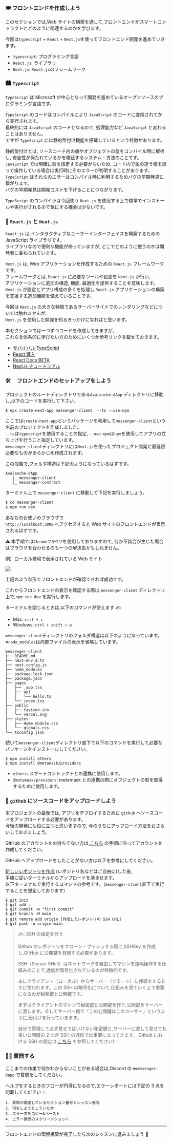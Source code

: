 ### 🍽 フロントエンドを作成しよう

このセクションでは,Web サイトの構築を通して,フロントエンドがスマートコントラクトとどのように関連するのかを学びます。

今回は`typescript` + `React` + `Next.js`を使ってフロントエンド開発を進めていきます。

- `typescript`: プログラミング言語
- `React.js`: ライブラリ
- `Next.js`: `React.js`のフレームワーク

### 🏙️ `Typescript`

`TypeScript` は Microsoft が中心となって開発を進めているオープンソースのプログラミング言語です。

`TypeScript` のコードはコンパイルにより `JavaScript` のコードに変換されてから実行されます。  
最終的には `JavaScript` のコードとなるので, 処理能力など `JavaScript` と変わることはありません。  
ですが `TypeScript` には静的型付け機能を搭載しているという特徴があります。

静的型付けとは, ソースコード内の値やオブジェクトの型をコンパイル時に解析し, 安全性が保たれているかを検証するシステム・方法のことです。  
`JavaScript` では明確に型を指定する必要がないため, コード内で型の違う値を誤って操作している場合は実行時にそのエラーが判明することがあります。  
`TypeScript` はそれらのエラーはコンパイル時に判明するためバグの早期発見に繋がります。  
バグの早期発見は開発コストを下げることにつながります。

`TypeScript` のコンパイラは今回使う `Next.js` を使用する上で標準でインストールや実行がされるので気にする機会は少ないです。

### 🎢 `React.js` と `Next.js`

`React.js` は,インタラクティブなユーザーインターフェイスを構築するための JavaScript ライブラリです。  
ライブラリなので便利な機能が揃っていますが, どこでどのように使うのかは開発者に委ねられています。

`Next.js` は, Web アプリケーションを作成するための `React.js` フレームワークです。  
フレームワークとは, `React.js` に必要なツールや設定を `Next.js` が行い,  
アプリケーションに追加の構造, 機能, 最適化を提供することを意味します。  
`Next.js` が設定とアプリ構成の多くを処理し,`React.js` アプリケーションの構築を支援する追加機能を備えていることです。

今回は `Next.js` の大きな特徴であるサーバーサイドでのレンダリングなどについては触れませんが,  
`Next.js` を使用した開発を知るきっかけになればと思います。

本セクションでは一つずつコードを作成してきますが,  
これらを体系的に学びたい方のためにいくつか参考リンクを載せておきます。

- [サバイバル TypeScript](https://typescriptbook.jp/overview)
- [React 導入](https://ja.reactjs.org/tutorial/tutorial.html)
- [React Docs BETA](https://beta.reactjs.org/learn)
- [Next.js チュートリアル](https://nextjs.org/learn/foundations/about-nextjs)

### 🛠️ 　フロントエンドのセットアップをしよう

プロジェクトのルートディレクトリである`Avalanche-dApp` ディレクトリに移動し,以下のコードを実行して下さい。

```
$ npx create-next-app messenger-client  --ts --use-npm
```

ここでは`create-next-app`というパッケージを利用して`messenger-client`という名前のプロジェクトを作成しました。  
`--ts`は`typescript`を使用することの指定, `--use-npm`は`npm`を使用してアプリの立ち上げを行うこと指定しています。  
`messenger-client`ディレクトリには`Next.js`を使ったプロジェクト開発に最低限必要なものがあらかじめ作成されます。

この段階で,フォルダ構造は下記のようになっているはずです。

```
Avalanche-dApp
   |_ messenger-client
   |_ messenger-contract
```

ターミナル上で `messenger-client` に移動して下記を実行しましょう。

```bash
$ cd messenger-client
$ npm run dev
```

あなたのお使いのブラウザで  
`http://localhost:3000`
へアクセスすると Web サイトのフロントエンドが表示されるはずです。

⚠️ 本手順では`Chromeブラウザ`を使用しておりますので, 何か不具合が生じた場合はブラウザを合わせるのも一つの解決策かもしれません。

例）ローカル環境で表示されている Web サイト

![](/public/images/AVAX-messenger/section-2/2_1_1.png)

上記のような形でフロントエンドが確認できれば成功です。

これからフロントエンドの表示を確認する際は,`messenger-client` ディレクトリ上で,`npm run dev` を実行します。

ターミナルを閉じるときは,以下のコマンドが使えます ✍️

- Mac: `ctrl + c`
- Windows: `ctrl + shift + w`

`messenger-client`ディレクトリのフォルダ構造は以下のようになっています。  
※`node_modules`は内部ファイルの表示を省略しています。

```
messenger-client
├── README.md
├── next-env.d.ts
├── next.config.js
├── node_modules
├── package-lock.json
├── package.json
├── pages
│   ├── _app.tsx
│   ├── api
│   │   └── hello.ts
│   └── index.tsx
├── public
│   ├── favicon.ico
│   └── vercel.svg
├── styles
│   ├── Home.module.css
│   └── globals.css
└── tsconfig.json
```

続いて`messenger-client`ディレクトリ直下で以下のコマンドを実行して必要なパッケージをインストールしてください。

```
$ npm install ethers
$ npm install @metamask/providers
```

- `ethers`: スマートコントラクトとの連携に使用します。
- `@metamask/providers`: metamask との連携の際にオブジェクトの型を取得するために使用します。

### 🐊 `github` にソースコードをアップロードしよう

本プロジェクトの最後では, アプリをデプロイするために `github` へソースコードをアップロードする必要があります。  
今後の開発にも役に立つと思いますので, 今のうちにアップロード方法をおさらいしておきましょう。

GitHub のアカウントをお持ちでない方は,[こちら](https://qiita.com/okumurakengo/items/848f7177765cf25fcde0) の手順に沿ってアカウントを作成してください。

GitHub へアップロードをしたことがない方は以下を参考にしてください。

[新しいレポジトリを作成](https://docs.github.com/ja/get-started/quickstart/create-a-repo) (レポジトリ名などはご自由に)した後,  
手順に従いターミナルからアップロードを済ませます。  
以下ターミナルで実行するコマンドの参考です。(`messenger-client`直下で実行することを想定しております)

```
$ git init
$ git add .
$ git commit -m "first commit"
$ git branch -M main
$ git remote add origin [作成したレポジトリの SSH URL]
$ git push -u origin main
```

> ✍️: SSH の設定を行う
>
> Github のレポジトリをクローン・プッシュする際に,SSHKey を作成し,GitHub に公開鍵を登録する必要があります。
>
> SSH（Secure SHell）はネットワークを経由してマシンを遠隔操作する仕組みのことで,通信が暗号化されているのが特徴的です。
>
> 主にクライアント（ローカル）からサーバー（リモート）に接続をするときに使われます。この SSH の暗号化について,仕組みを見ていく上で重要になるのが秘密鍵と公開鍵です。
>
> まずはクライアントのマシンで秘密鍵と公開鍵を作り,公開鍵をサーバーに渡します。そしてサーバー側で「この公開鍵はこのユーザー」というように,紐付けを行っていきます。
>
> 自分で管理して必ず見せてはいけない秘密鍵と,サーバーに渡して見せても良い公開鍵の 2 つが SSH の通信では重要になってきます。
> Github における SSH の設定は,[こちら](https://docs.github.com/ja/authentication/connecting-to-github-with-ssh) を参照してください!

### 🙋‍♂️ 質問する

ここまでの作業で何かわからないことがある場合は,Discord の `#messenger-dapp` で質問をしてください。

ヘルプをするときのフローが円滑になるので,エラーレポートには下記の 3 点を記載してください ✨

```
1. 質問が関連しているセクション番号とレッスン番号
2. 何をしようとしていたか
3. エラー文をコピー&ペースト
4. エラー画面のスクリーンショット
```

---

フロントエンドの環境構築が完了したら次のレッスンに進みましょう 🎉
